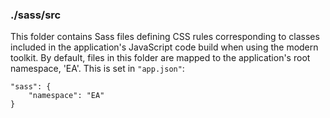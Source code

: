 ### ./sass/src

This folder contains Sass files defining CSS rules corresponding to classes
included in the application's JavaScript code build when using the modern toolkit.
By default, files in this folder are mapped to the application's root namespace, 'EA'.
This is set in `"app.json"`:

    "sass": {
        "namespace": "EA"
    }